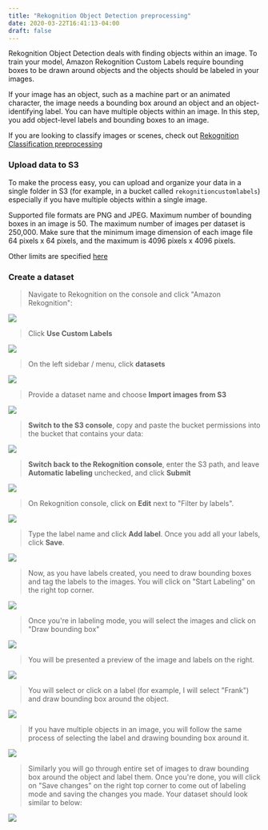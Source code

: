 ```yaml
---
title: "Rekognition Object Detection preprocessing"
date: 2020-03-22T16:41:13-04:00
draft: false
---
```

Rekognition Object Detection deals with finding objects within an image. To train your model, Amazon Rekognition Custom Labels require bounding boxes to be drawn around objects and the objects should be labeled in your images.

If your image has an object, such as a machine part or an animated character, the image needs a bounding box around an object and an object-identifying label. You can have multiple objects within an image. In this step, you add object-level labels and bounding boxes to an image.

If you are looking to classify images or scenes, check out [Rekognition Classification preprocessing](../rekogscenes)

### Upload data to S3

To make the process easy, you can upload and organize your data in a single folder in S3 (for example, in a bucket called ```rekognitioncustomlabels```) especially if you have multiple objects within a single image.

Supported file formats are PNG and JPEG. Maximum number of bounding boxes in an image is 50. The maximum number of images per dataset is 250,000. Make sure that the minimum image dimension of each image file 64 pixels x 64 pixels, and the maximum is 4096 pixels x 4096 pixels.

Other limits are specified [here](https://docs.aws.amazon.com/rekognition/latest/customlabels-dg/limits.html)

### Create a dataset

> Navigate to Rekognition on the console and click "Amazon Rekognition":

![](/images/navigatetorekognition.png)

> Click **Use Custom Labels**

![](/images/clickcustomlabels.png)

> On the left sidebar / menu, click **datasets**

![](/images/clickdatasetsmenu.png)

> Provide a dataset name and choose **Import images from S3**

![](/images/importimagesfroms3.png)

> **Switch to the S3 console**, copy and paste the bucket  permissions into the bucket that contains your data:

![](/images/pastebucketconfiguration.png)

> **Switch back to the Rekognition console**, enter the S3 path, and leave **Automatic labeling** unchecked, and click **Submit**

![](/images/enters3pathwithoutautomaticlabeling.png)

> On Rekognition console, click on **Edit** next to "Filter by labels".

![](/images/add-label-1.png)

>Type the label name and click **Add label**. Once you add all your labels, click **Save**.

![](/images/add-label-2.png)

>Now, as you have labels created, you need to draw bounding boxes and tag the labels to the images. You will click on "Start Labeling" on the right top corner.

![](/images/start-labeling.png)

>Once you're in labeling mode, you will select the images and click on "Draw bounding box"

![](/images/start-draw-bounding-box.png)

>You will be presented a preview of the image and labels on the right.

![](/images/bounding-box-before.png)

>You will select or click on a label (for example, I will select "Frank") and draw bounding box around the object.

![](/images/bounding-box-after.png)

>If you have multiple objects in an image, you will follow the same process of selecting the label and drawing bounding box around it.

![](/images/labeled-bounding-box-image.png)

>Similarly you will go through entire set of images to draw bounding box around the object and label them. Once you're done, you will click on "Save changes" on the right top corner to come out of labeling mode and saving the changes you made. Your dataset should look similar to below:

![](/images/labeled-bounding-box-finished.png)
